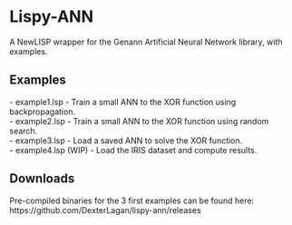 # Lispy-ANN
A NewLISP wrapper for the Genann Artificial Neural Network library, with examples.

<h2>Examples</h2>
- example1.lsp - Train a small ANN to the XOR function using backpropagation.<br>
- example2.lsp - Train a small ANN to the XOR function using random search.<br>
- example3.lsp - Load a saved ANN to solve the XOR function.<br>
- example4.lsp (WIP) - Load the IRIS dataset and compute results.

<h2>Downloads</h2>
Pre-compiled binaries for the 3 first examples can be found here:<br>
https://github.com/DexterLagan/lispy-ann/releases
